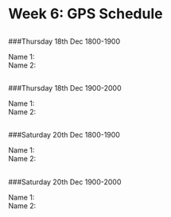 # Week 6: GPS Schedule
##

###Thursday 18th Dec 1800-1900

Name 1:  
Name 2:  

##

###Thursday 18th Dec 1900-2000

Name 1:  
Name 2:  

##

###Saturday 20th Dec 1800-1900

Name 1:  
Name 2:  

##

###Saturday 20th Dec 1900-2000

Name 1:  
Name 2:  

